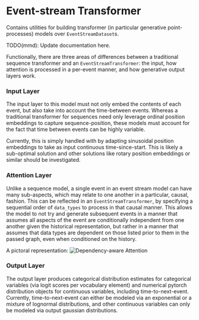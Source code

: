 # Event-stream Transformer

Contains utilities for building transformer (in particular generative point-processes) models over
`EventStreamDataset`s.

TODO(mmd): Update documentation here.

Functionally, there are three areas of differences between a traditional sequence transformer and an
`EventStreamTransformer`: the input, how attention is processed in a per-event manner, and how generative
output layers work.

### Input Layer

The input layer to this model must not only embed the contents of each event, but also take into account the
time-between events. Whereas a traditional transformer for sequences need only leverage ordinal position
embeddings to capture sequence-position, these models must account for the fact that time between events can
be highly variable.

Currently, this is simply handled with by adapting sinusoidal position embeddings to take as input continuous
time-since-start. This is likely a sub-optimal solution and other solutions like rotary position embeddings or
similar should be investigated.

### Attention Layer

Unlike a sequence model, a single event in an event stream model can have many sub-aspects, which may relate
to one another in a particular, causal, fashion. This can be reflected in an `EventStreamTransformer`, by
specifying a sequential order of `data_types` to process in that causal manner. This allows the model to not
try and generate subsequent events in a manner that assumes all aspects of the event are conditionally
independent from one another given the historical representation, but rather in a manner that assumes that
data types are dependent on those listed prior to them in the passed graph, even when conditioned on the
history.

A pictoral representation:
![Dependency-aware Attention](https://user-images.githubusercontent.com/470751/217272929-0b972d7f-793a-46f8-ac01-74d428bd7fcb.png)

### Output Layer

The output layer produces categorical distribution estimates for categorical variables (via logit scores per
vocabulary element) and numerical pytorch distribution objects for continuous variables, including
time-to-next-event. Currently, time-to-next-event can either be modeled via an exponential or a mixture of
lognormal distributions, and other continuous variables can only be modeled via output gaussian distributions.
